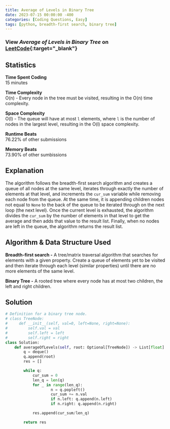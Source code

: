 ```yaml
---
title: Average of Levels in Binary Tree
date: 2023-07-15 00:00:00 -400
categories: [Coding Questions, Easy]
tags: [python, breadth-first search, binary tree]
---
```


### View *Average of Levels in Binary Tree* on [LeetCode](https://leetcode.com/problems/average-of-levels-in-binary-tree/description/){:target="_blank"}  

## Statistics  

**Time Spent Coding**  
15 minutes

**Time Complexity**  
O(n) - Every node in the tree must be visited, resulting in the O(n) time complexity.

**Space Complexity**  
O(l) - The queue will have at most `l` elements, where `l` is the number of nodes in the largest level, resulting in the O(l) space complexity.

**Runtime Beats**  
76.22% of other submissions  

**Memory Beats**  
73.90% of other sumbissions  

## Explanation  
The algorithm follows the breadth-first search algorithm and creates a queue of all nodes at the same level, iterates through exactly the number of elements at that level, and increments the `cur_sum` variable while removing each node from the queue. At the same time, it is appending children nodes not equal to `None` to the back of the queue to be iterated through on the next loop (the next level). Once the current level is exhausted, the algorithm divides the `cur_sum` by the number of elements in that level to get the average and then adds that value to the result list. Finally, when no nodes are left in the queue, the algorithm returns the result list.

## Algorithm & Data Structure Used  

**Breadth-first search -** A tree/matrix traversal algorithm that searches for elements with a given property. 
Create a queue of elements yet to be visited and then iterate through each level (similar properties) until there are no more elements of the same level. 

**Binary Tree -** A rooted tree where every node has at most two children, the left and right children.  


## Solution  

```python
# Definition for a binary tree node.
# class TreeNode:
#     def __init__(self, val=0, left=None, right=None):
#         self.val = val
#         self.left = left
#         self.right = right
class Solution:
    def averageOfLevels(self, root: Optional[TreeNode]) -> List[float]:
        q = deque()
        q.append(root)
        res = []

        while q:
            cur_sum = 0
            len_q = len(q)
            for _ in range(len_q):
                    n = q.popleft()
                    cur_sum += n.val
                    if n.left: q.append(n.left)
                    if n.right: q.append(n.right)

            res.append(cur_sum/len_q)

        return res
```